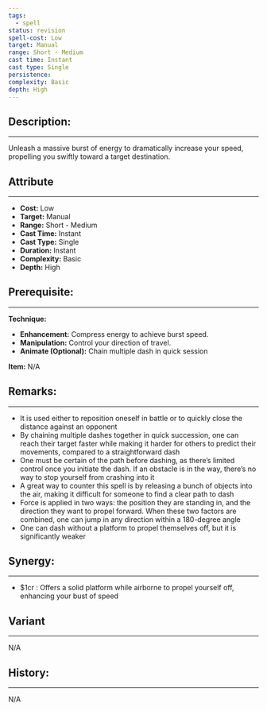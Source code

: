 ```yaml
---
tags:
  - spell
status: revision
spell-cost: Low
target: Manual
range: Short - Medium
cast time: Instant
cast type: Single
persistence:
complexity: Basic
depth: High
---
```

## Description:  
---  
Unleash a massive burst of energy to dramatically increase your speed, propelling you swiftly toward a target destination.  
  
## Attribute  
___  
- __Cost:__ Low  
- __Target:__ Manual  
- __Range:__ Short - Medium  
- __Cast Time:__ Instant  
- __Cast Type:__ Single  
- __Duration:__ Instant  
- __Complexity:__ Basic  
- __Depth:__ High  
  
## Prerequisite:  
___  
  
__Technique:__  
- __Enhancement:__ Compress energy to achieve burst speed.  
- __Manipulation:__ Control your direction of travel.  
- __Animate (Optional):__ Chain multiple dash in quick session  
  
__Item:__ N/A  
  
## Remarks:  
___  
- It is used either to reposition oneself in battle or to quickly close the distance against an opponent  
- By chaining multiple dashes together in quick succession, one can reach their target faster while making it harder for others to predict their movements, compared to a straightforward dash  
- One must be certain of the path before dashing, as there’s limited control once you initiate the dash. If an obstacle is in the way, there’s no way to stop yourself from crashing into it  
- A great way to counter this spell is by releasing a bunch of objects into the air, making it difficult for someone to find a clear path to dash  
- Force is applied in two ways: the position they are standing in, and the direction they want to propel forward. When these two factors are combined, one can jump in any direction within a 180-degree angle  
- One can dash without a platform to propel themselves off, but it is significantly weaker  
  
## Synergy:  
___  
- $1cr : Offers a solid platform while airborne to propel yourself off, enhancing your bust of speed  
  
## Variant  
___  
N/A  
  
## History:  
___  
N/A